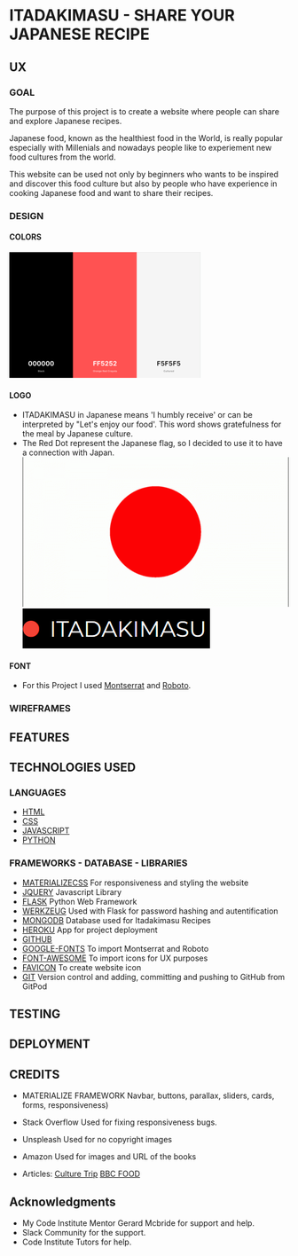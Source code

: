 # ITADAKIMASU - SHARE YOUR JAPANESE RECIPE



## UX

### GOAL 

The purpose of this project is to create a website where people can share and explore Japanese recipes.

Japanese food, known as the healthiest food in the World, is really popular especially with Millenials and nowadays people like to experiement new food cultures from the world. 

This website can be used not only by beginners who wants to be inspired and discover this food culture but also by people who have experience in cooking Japanese food and want to share their recipes.

### DESIGN

#### COLORS
![Palette](/static/images/palette1.png)


#### LOGO

* ITADAKIMASU in Japanese means 'I humbly receive' or can be interpreted by "Let's enjoy our food'. This word shows gratefulness for the meal by Japanese culture.
* The Red Dot represent the Japanese flag, so I decided to use it to have a connection with Japan.
![JAPAN FLAG](/static/images/Japan-flag-wallpaper-12.gif)
![ITADAKIMASU](/static/images/logo.PNG)

#### FONT

* For this Project I used [Montserrat](https://fonts.google.com/specimen/Montserrat) and [Roboto](https://fonts.google.com/specimen/Roboto). 

### WIREFRAMES 


## FEATURES 


## TECHNOLOGIES USED 

### LANGUAGES 
* [HTML](https://en.wikipedia.org/wiki/HTML5)
* [CSS](https://en.wikipedia.org/wiki/CSS)
* [JAVASCRIPT](https://en.wikipedia.org/wiki/JavaScript)
* [PYTHON](https://en.wikipedia.org/wiki/Python_(programming_language))

### FRAMEWORKS - DATABASE - LIBRARIES

* [MATERIALIZECSS](http://materializecss.com/) 
  For responsiveness and styling the website
* [JQUERY](https://en.wikipedia.org/wiki/JQuery)
 Javascript Library 
* [FLASK](https://en.wikipedia.org/wiki/Flask_(web_framework))
 Python Web Framework
* [WERKZEUG](https://werkzeug.palletsprojects.com/en/1.0.x/)
 Used with Flask for password hashing and autentification
* [MONGODB](https://en.wikipedia.org/wiki/MongoDB)
 Database used for Itadakimasu Recipes
* [HEROKU](https://en.wikipedia.org/wiki/Heroku)
App for project deployment
* [GITHUB](https://en.wikipedia.org/wiki/GitHub)
* [GOOGLE-FONTS](https://fonts.google.com/)
 To import Montserrat and Roboto 
* [FONT-AWESOME](https://fontawesome.com/)
 To import icons for UX purposes
* [FAVICON](http://faviconer.com/)
To create website icon
* [GIT](https://en.wikipedia.org/wiki/Git)
 Version control and adding, committing and pushing to GitHub from GitPod

## TESTING 


## DEPLOYMENT 



## CREDITS

* MATERIALIZE FRAMEWORK
 Navbar, buttons, parallax, sliders, cards, forms, responsiveness)

* Stack Overflow
 Used for fixing responsiveness bugs.

* Unspleash
Used for no copyright images

* Amazon
 Used for images and URL of the books

* Articles:
[Culture Trip](https://theculturetrip.com/asia/japan/articles/the-10-best-traditional-japanese-dishes/)
[BBC FOOD](https://www.bbc.com/future/article/20200626-should-we-eat-more-like-the-japanese)


## Acknowledgments

* My Code Institute Mentor Gerard Mcbride for support and help.
* Slack Community for the support.
* Code Institute Tutors for help.